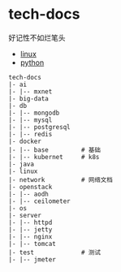 # tech-docs
好记性不如烂笔头

* [linux](https://github.com/bascker/linux-doc)
* [python](https://github.com/bascker/py-doc)


```
tech-docs
|- ai
|- |-- mxnet
|- big-data
|- db
|- |-- mongodb
|- |-- mysql
|- |-- postgresql
|- |-- redis
|- docker
|- |-- base         # 基础
|- |-- kubernet     # k8s
|- java
|- linux
|- network          # 网络文档
|- openstack
|- |-- aodh
|- |-- ceilometer
|- os
|- server
|- |-- httpd
|- |-- jetty
|- |-- nginx
|- |-- tomcat
|- test             # 测试
|- |-- jmeter
```
